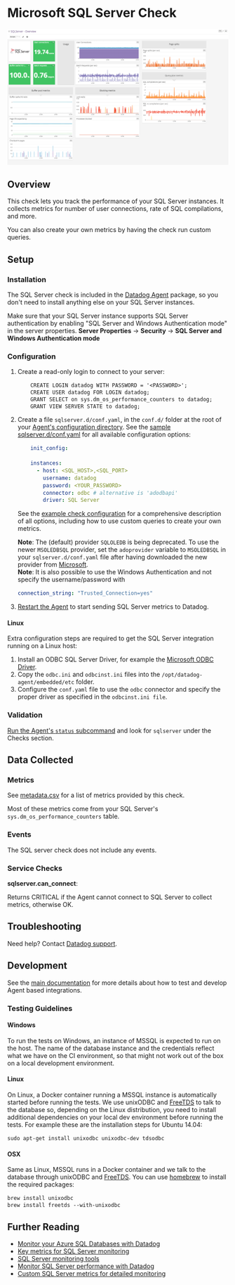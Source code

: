# Microsoft SQL Server Check

![SQL server Graph][1]

## Overview

This check lets you track the performance of your SQL Server instances. It collects metrics for number of user connections, rate of SQL compilations, and more.

You can also create your own metrics by having the check run custom queries.

## Setup
### Installation

The SQL Server check is included in the [Datadog Agent][2] package, so you don't need to install anything else on your SQL Server instances.

Make sure that your SQL Server instance supports SQL Server authentication by enabling "SQL Server and Windows Authentication mode" in the server properties.
**Server Properties** -> **Security** -> **SQL Server and Windows Authentication mode**

### Configuration

1. Create a read-only login to connect to your server:

    ```
        CREATE LOGIN datadog WITH PASSWORD = '<PASSWORD>';
        CREATE USER datadog FOR LOGIN datadog;
        GRANT SELECT on sys.dm_os_performance_counters to datadog;
        GRANT VIEW SERVER STATE to datadog;
    ```

2. Create a file `sqlserver.d/conf.yaml`, in the `conf.d/` folder at the root of your [Agent's configuration directory][3].
    See the [sample sqlserver.d/conf.yaml][4] for all available configuration options:

    ```yaml
        init_config:

        instances:
          - host: <SQL_HOST>,<SQL_PORT>
            username: datadog
            password: <YOUR_PASSWORD>
            connector: odbc # alternative is 'adodbapi'
            driver: SQL Server
    ```

    See the [example check configuration][4] for a comprehensive description of all options, including how to use custom queries to create your own metrics.

    **Note**: The (default) provider `SQLOLEDB` is being deprecated. To use the newer `MSOLEDBSQL` provider, set the `adoprovider` variable to `MSOLEDBSQL` in your `sqlserver.d/conf.yaml` file after having downloaded the new provider from [Microsoft][5].  
    **Note**: It is also possible to use the Windows Authentication and not specify the username/password with
    ```yaml
    connection_string: "Trusted_Connection=yes"
    ```

3. [Restart the Agent][6] to start sending SQL Server metrics to Datadog.

#### Linux

Extra configuration steps are required to get the SQL Server integration running on a Linux host:

1. Install an ODBC SQL Server Driver, for example the [Microsoft ODBC Driver][7].
2. Copy the `odbc.ini` and `odbcinst.ini` files into the `/opt/datadog-agent/embedded/etc` folder.
3. Configure the `conf.yaml` file to use the `odbc` connector and specify the proper driver as specified in the `odbcinst.ini file`.

### Validation

[Run the Agent's `status` subcommand][8] and look for `sqlserver` under the Checks section.

## Data Collected
### Metrics

See [metadata.csv][9] for a list of metrics provided by this check.

Most of these metrics come from your SQL Server's `sys.dm_os_performance_counters` table.

### Events
The SQL server check does not include any events.

### Service Checks

**sqlserver.can_connect**:

Returns CRITICAL if the Agent cannot connect to SQL Server to collect metrics, otherwise OK.

## Troubleshooting
Need help? Contact [Datadog support][10].

## Development

See the [main documentation][11] for more details about how to test and develop Agent based integrations.

### Testing Guidelines

#### Windows

To run the tests on Windows, an instance of MSSQL is expected to run on the host. The name of the database instance and the credentials reflect what we have on the CI environment, so that might not work out of the box on a local development environment.

#### Linux

On Linux, a Docker container running a MSSQL instance is automatically started before running the tests. We use unixODBC and [FreeTDS][12] to talk to the database so, depending on the Linux distribution, you need to install additional dependencies on your local dev environment before running the tests. For example these are the installation steps for Ubuntu 14.04:

```
sudo apt-get install unixodbc unixodbc-dev tdsodbc
```

#### OSX

Same as Linux, MSSQL runs in a Docker container and we talk to the database through unixODBC and [FreeTDS][12]. You can use [homebrew][13] to install the required packages:

```
brew install unixodbc
brew install freetds --with-unixodbc
```

## Further Reading

* [Monitor your Azure SQL Databases with Datadog][14]
* [Key metrics for SQL Server monitoring][15]
* [SQL Server monitoring tools][16]
* [Monitor SQL Server performance with Datadog][17]
* [Custom SQL Server metrics for detailed monitoring][18]

[1]: https://raw.githubusercontent.com/DataDog/integrations-core/master/sqlserver/images/sqlserver_dashboard.png
[2]: https://app.datadoghq.com/account/settings#agent
[3]: https://docs.datadoghq.com/agent/guide/agent-configuration-files/?tab=agentv6#agent-configuration-directory
[4]: https://github.com/DataDog/integrations-core/blob/master/sqlserver/datadog_checks/sqlserver/data/conf.yaml.example
[5]: https://docs.microsoft.com/en-us/sql/connect/oledb/oledb-driver-for-sql-server?view=sql-server-2017
[6]: https://docs.datadoghq.com/agent/guide/agent-commands/?tab=agentv6#start-stop-and-restart-the-agent
[7]: https://docs.microsoft.com/en-us/sql/connect/odbc/linux-mac/installing-the-microsoft-odbc-driver-for-sql-server?view=sql-server-2017
[8]: https://docs.datadoghq.com/agent/guide/agent-commands/?tab=agentv6#agent-status-and-information
[9]: https://github.com/DataDog/integrations-core/blob/master/sqlserver/metadata.csv
[10]: https://docs.datadoghq.com/help
[11]: https://docs.datadoghq.com/developers/integrations
[12]: http://www.freetds.org
[13]: https://brew.sh
[14]: https://www.datadoghq.com/blog/monitor-azure-sql-databases-datadog
[15]: https://www.datadoghq.com/blog/sql-server-monitoring
[16]: https://www.datadoghq.com/blog/sql-server-monitoring-tools
[17]: https://www.datadoghq.com/blog/sql-server-performance
[18]: https://www.datadoghq.com/blog/sql-server-metrics
